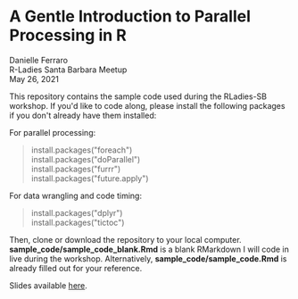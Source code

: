 # A Gentle Introduction to Parallel Processing in R<br>
Danielle Ferraro <br>
R-Ladies Santa Barbara Meetup<br>
May 26, 2021<br>

This repository contains the sample code used during the RLadies-SB workshop. If you'd like to code along, please install the following packages if you don't already have them installed:

For parallel processing:<br>
>install.packages("foreach")<br>
>install.packages("doParallel")<br>
>install.packages("furrr")<br>
>install.packages("future.apply")<br>

For data wrangling and code timing:<br>
>install.packages("dplyr")<br>
>install.packages("tictoc")

Then, clone or download the repository to your local computer. **sample_code/sample_code_blank.Rmd** is a blank RMarkdown I will code in live during the workshop. Alternatively, **sample_code/sample_code.Rmd** is already filled out for your reference.

Slides available [here](danielleferraro.github.io/rladies-sb-parallel).
